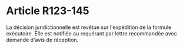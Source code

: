 # Article R123-145

La décision juridictionnelle est revêtue sur l'expédition de la formule exécutoire.   Elle est notifiée au requérant par lettre recommandée avec demande d'avis de réception.